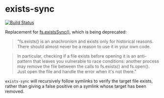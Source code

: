 exists-sync
===========
[![Build Status](https://travis-ci.org/ember-cli/exists-sync.svg)](https://travis-ci.org/ember-cli/exists-sync)

Replacement for [fs.existsSync()](https://nodejs.org/api/fs.html#fs_fs_exists_path_callback), which is being deprecated: 

> "fs.exists() is an anachronism and exists only for historical reasons. There should almost never be a reason to use it in your own code.

> In particular, checking if a file exists before opening it is an anti-pattern that leaves you vulnerable to race conditions: another process may remove the file between the calls to fs.exists() and fs.open(). Just open the file and handle the error when it's not there."

`exists-sync` will recursively follow symlinks to verify the target file exists, rather than giving a false positive on a symlink whose target has been removed.